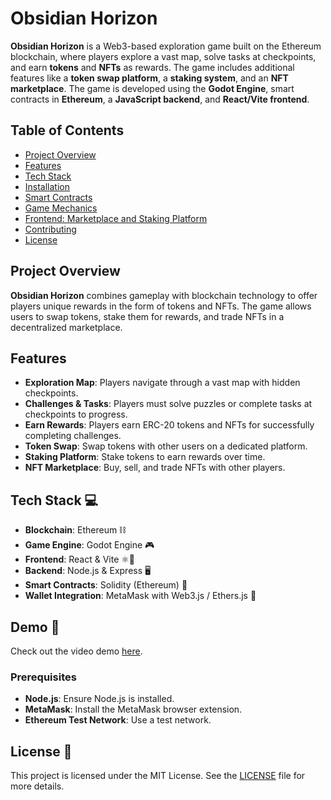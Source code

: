 # Obsidian Horizon

**Obsidian Horizon** is a Web3-based exploration game built on the Ethereum blockchain, where players explore a vast map, solve tasks at checkpoints, and earn **tokens** and **NFTs** as rewards. The game includes additional features like a **token swap platform**, a **staking system**, and an **NFT marketplace**. The game is developed using the **Godot Engine**, smart contracts in **Ethereum**, a **JavaScript backend**, and **React/Vite frontend**.

## Table of Contents

- [Project Overview](#project-overview)
- [Features](#features)
- [Tech Stack](#tech-stack)
- [Installation](#installation)
- [Smart Contracts](#smart-contracts)
- [Game Mechanics](#game-mechanics)
- [Frontend: Marketplace and Staking Platform](#frontend-marketplace-and-staking-platform)
- [Contributing](#contributing)
- [License](#license)

## Project Overview

**Obsidian Horizon** combines gameplay with blockchain technology to offer players unique rewards in the form of tokens and NFTs. The game allows users to swap tokens, stake them for rewards, and trade NFTs in a decentralized marketplace.

## Features

- **Exploration Map**: Players navigate through a vast map with hidden checkpoints.
- **Challenges & Tasks**: Players must solve puzzles or complete tasks at checkpoints to progress.
- **Earn Rewards**: Players earn ERC-20 tokens and NFTs for successfully completing challenges.
- **Token Swap**: Swap tokens with other users on a dedicated platform.
- **Staking Platform**: Stake tokens to earn rewards over time.
- **NFT Marketplace**: Buy, sell, and trade NFTs with other players.

## Tech Stack 💻

- **Blockchain**: Ethereum ⛓️
- **Game Engine**: Godot Engine 🎮
- **Frontend**: React & Vite ⚛️🚀
- **Backend**: Node.js & Express 🖥️
- **Smart Contracts**: Solidity (Ethereum) 📜
- **Wallet Integration**: MetaMask with Web3.js / Ethers.js 🔐

## Demo 🎥

Check out the video demo [here](https://drive.google.com/drive/folders/1PwW4KZpj_IEi5scVN4iCTrs2wx9NpHm6?usp=sharing).


### Prerequisites

- **Node.js**: Ensure Node.js is installed.
- **MetaMask**: Install the MetaMask browser extension.
- **Ethereum Test Network**: Use a test network.

## License 📜

This project is licensed under the MIT License. See the [LICENSE](LICENSE) file for more details.
